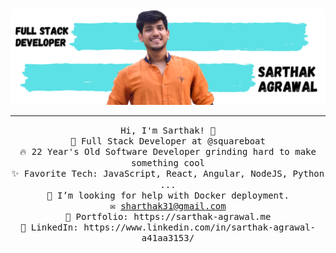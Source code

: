 <!-- <img src="https://raw.githubusercontent.com/sarthakgoenka/saadpasta/sarthakgoenka/GithubBanner.png"/> -->
<img src="./GithubBanner.png"/>
 <hr></hr>
<p align="center">
  <samp>
    Hi, I'm Sarthak! 👋 <br>
    🔭 Full Stack Developer at @squareboat<br>
    🔥 22 Year's Old Software Developer grinding hard to make something cool  <br>
    ✨ Favorite Tech: JavaScript, React, Angular, NodeJS, Python ... <br>
    🤔 I’m looking for help with Docker deployment.<br>
    ✉️ <a href="mailto:sharthak31@gmail.com">sharthak31@gmail.com </a><br>
   🎨 Portfolio: <a>https://sarthak-agrawal.me</a> <br>
    💼 LinkedIn: <a>https://www.linkedin.com/in/sarthak-agrawal-a41aa3153/</a> <br>
  </samp>
</p>

<!--
**sarthakgoenka/sarthakgoenka** is a ✨ _special_ ✨ repository because its `README.md` (this file) appears on your GitHub profile.

Here are some ideas to get you started:

- 🔭 I’m currently working on ...
- 🌱 I’m currently learning ...
- 👯 I’m looking to collaborate on ...
- 🤔 I’m looking for help with ...
- 💬 Ask me about ...
- 📫 How to reach me: ...
- 😄 Pronouns: ...
- ⚡ Fun fact: ...
-->
